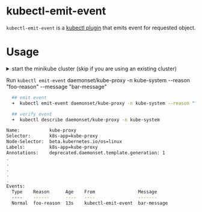 # kubectl-emit-event

`kubectl-emit-event` is a [kubectl plugin](https://kubernetes.io/docs/tasks/extend-kubectl/kubectl-plugins/) that emits event for requested object.

# Usage

<details><summary>start the minikube cluster (skip if you are using an existing cluster) </summary>
<p>

```bash
➜  kubectl-emit-event git:(master) minikube start
😄  minikube v1.10.1 on Darwin 10.15.5
✨  Using the hyperkit driver based on existing profile
👍  Starting control plane node minikube in cluster minikube
🔄  Restarting existing hyperkit VM for "minikube" ...
🎉  minikube 1.12.1 is available! Download it: https://github.com/kubernetes/minikube/releases/tag/v1.12.1
💡  To disable this notice, run: 'minikube config set WantUpdateNotification false'

🐳  Preparing Kubernetes v1.18.2 on Docker 19.03.8 ...
🌟  Enabled addons: default-storageclass, ingress, storage-provisioner
🏄  Done! kubectl is now configured to use "minikube"
```

</p>
</details>


Run `kubectl emit-event` daemonset/kube-proxy -n kube-system --reason "foo-reason" --message "bar-message"

```bash
  ## emit event
  ➜  kubectl emit-event daemonset/kube-proxy -n kube-system --reason "foo-reason" --message "bar-message"

  ## verify event
  ➜  kubectl describe daemonset/kube-proxy -n kube-system

Name:           kube-proxy
Selector:       k8s-app=kube-proxy
Node-Selector:  beta.kubernetes.io/os=linux
Labels:         k8s-app=kube-proxy
Annotations:    deprecated.daemonset.template.generation: 1
.
.
.
.
.
Events:
  Type    Reason      Age    From                Message
  ----    ------      ----   ----                -------
  Normal  foo-reason  13s    kubectl-emit-event  bar-message

```

